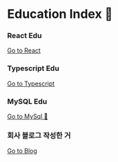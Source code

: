# Education Index 📑

### React Edu
[Go to React](./React)

### Typescript Edu
[Go to Typescript](./TypeScript)

### MySQL Edu
[Go to MySql 🐬](./MySql)

### 회사 블로그 작성한 거
[Go to Blog](./company-blog/)